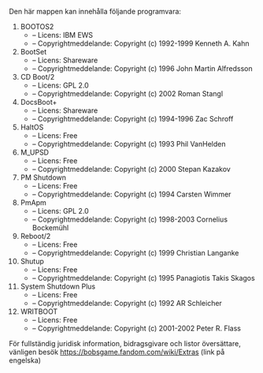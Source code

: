 ﻿Den här mappen kan innehålla följande programvara:

1. BOOTOS2
   - – Licens: IBM EWS
   - – Copyrightmeddelande: Copyright (c) 1992-1999 Kenneth A. Kahn
2. BootSet
   - – Licens: Shareware
   - – Copyrightmeddelande: Copyright (c) 1996 John Martin Alfredsson
3. CD Boot/2
   - – Licens: GPL 2.0
   - – Copyrightmeddelande: Copyright (c) 2002 Roman Stangl
4. DocsBoot+
   - – Licens: Shareware
   - – Copyrightmeddelande: Copyright (c) 1994-1996 Zac Schroff
5. HaltOS
   - – Licens: Free
   - – Copyrightmeddelande: Copyright (c) 1993 Phil VanHelden
6. M_UPSD
   - – Licens: Free
   - – Copyrightmeddelande: Copyright (c) 2000 Stepan Kazakov
7. PM Shutdown
   - – Licens: Free
   - – Copyrightmeddelande: Copyright (c) 1994 Carsten Wimmer
8. PmApm
   - – Licens: GPL 2.0
   - – Copyrightmeddelande: Copyright (c) 1998-2003 Cornelius Bockemühl
9. Reboot/2
   - – Licens: Free
   - – Copyrightmeddelande: Copyright (c) 1999 Christian Langanke
10. Shutup
    - – Licens: Free
    - – Copyrightmeddelande: Copyright (c) 1995 Panagiotis Takis Skagos
11. System Shutdown Plus
    - – Licens: Free
    - – Copyrightmeddelande: Copyright (c) 1992 AR Schleicher
12. WRITBOOT
    - – Licens: Free
    - – Copyrightmeddelande: Copyright (c) 2001-2002 Peter R. Flass

För fullständig juridisk information, bidragsgivare och listor översättare, vänligen besök https://bobsgame.fandom.com/wiki/Extras (link på engelska)
